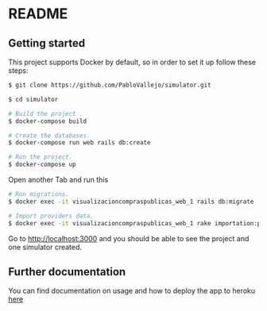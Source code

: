 # README

## Getting started

This project supports Docker by default, so in order to set it up follow these steps:

```bash
$ git clone https://github.com/PabloVallejo/simulator.git

$ cd simulator 

# Build the project .
$ docker-compose build 

# Create the databases.
$ docker-compose run web rails db:create

# Run the project.
$ docker-compose up
```

Open another Tab and run this

```bash
# Run migrations.
$ docker exec -it visualizacioncompraspublicas_web_1 rails db:migrate

# Import providers data.
$ docker exec -it visualizacioncompraspublicas_web_1 rake importation:private_cloud_ii
```

Go to [http://localhost:3000](http://localhost:3000) and you should be able to see the project and one simulator created.

## Further documentation 

You can find documentation on usage and how to deploy the app to heroku [here](https://docs.google.com/document/d/1kucP4EAY3Uxvkfhl-LHSnRlPXZXGl_l7hgAe-rwrE54/edit)
